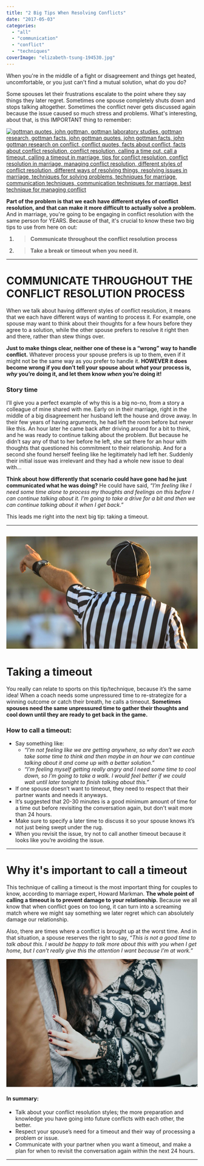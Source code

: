 ```yaml
---
title: "2 Big Tips When Resolving Conflicts"
date: "2017-05-03"
categories: 
  - "all"
  - "communication"
  - "conflict"
  - "techniques"
coverImage: "elizabeth-tsung-194530.jpg"
---
```


When you're in the middle of a fight or disagreement and things get heated, uncomfortable, or you just can't find a mutual solution, what do you do?

Some spouses let their frustrations escalate to the point where they say things they later regret. Sometimes one spouse completely shuts down and stops talking altogether. Sometimes the conflict never gets discussed again because the issue caused so much stress and problems. What's interesting, about that, is this IMPORTANT thing to remember:

[![gottman quotes, john gottman, gottman laboratory studies, gottman research, gottman facts, john gottman quotes, john gottman facts, john gottman research on conflict, conflict quotes, facts about conflict, facts about conflict resolution, conflict resolution, calling a time out, call a timeout, calling a timeout in marriage, tips for conflict resolution, conflict resolution in marriage, managing conflict resolution, different styles of conflict resolution, different ways of resolving things, resolving issues in marriage, techniques for solving problems, techniques for marriage, communication techniques, communication techniques for marriage, best technique for managing conflict](/images/how-conflict-is-handled-gottman-quote.png)](https://freshlymarried.com/wp-content/uploads/2017/04/how-conflict-is-handled-gottman-quote.png)

**Part of the problem is that we each have different styles of conflict resolution, and that can make it more difficult to actually solve a problem.** And in marriage, you're going to be engaging in conflict resolution with the same person for YEARS. Because of that, it's crucial to know these two big tips to use from here on out:

1. > **Communicate throughout the conflict resolution process**
    
2. > **Take a break or timeout when you need it.** 
    

* * *

# COMMUNICATE THROUGHOUT THE CONFLICT RESOLUTION PROCESS

When we talk about having different styles of conflict resolution, it means that we each have different ways of wanting to process it. For example, one spouse may want to think about their thoughts for a few hours before they agree to a solution, while the other spouse prefers to resolve it right then and there, rather than stew things over.

**Just to make things clear, neither one of these is a “wrong” way to handle conflict.** Whatever process your spouse prefers is up to them, even if it might not be the same way as you prefer to handle it. **HOWEVER it does become wrong if you don’t tell your spouse about _what_ your process is, _why_ you’re doing it, and let them know _when_ you’re doing it!**

### Story time

I’ll give you a perfect example of why this is a big no-no, from a story a colleague of mine shared with me. Early on in their marriage, right in the middle of a big disagreement her husband left the house and drove away. In their few years of having arguments, he had left the room before but never like this. An hour later he came back after driving around for a bit to think, and he was ready to continue talking about the problem. But because he didn’t say any of that to her before he left, she sat there for an hour with thoughts that questioned his commitment to their relationship. And for a second she found herself feeling like he legitimately had left her. Suddenly their initial issue was irrelevant and they had a whole new issue to deal with...

**Think about how differently that scenario could have gone had he just communicated what he was doing?** He could have said, _“I’m feeling like I need some time alone to process my thoughts and feelings on this before I can continue talking about it. I’m going to take a drive for a bit and then we can continue talking about it when I get back.”_

This leads me right into the next big tip: taking a timeout.

* * *

## [![conflict resolution, calling a time out, call a timeout, calling a timeout in marriage, tips for conflict resolution, conflict resolution in marriage, managing conflict resolution, different styles of conflict resolution, different ways of resolving things, resolving issues in marriage, techniques for solving problems, techniques for marriage, communication techniques, communication techniques for marriage, best technique for managing conflict](/images/nathan-shively-57964-1.jpg)](https://freshlymarried.com/wp-content/uploads/2017/04/nathan-shively-57964-1.jpg)

# Taking a timeout

You really can relate to sports on this tip/technique, because it’s the same idea! When a coach needs some unpressured time to re-strategize for a winning outcome or catch their breath, he calls a timeout. **Sometimes spouses need the same unpressured time to gather their thoughts and cool down until they are ready to get back in the game.**

### How to call a timeout:

- Say something like:
    - _“I’m not feeling like we are getting anywhere, so why don’t we each take some time to think and then maybe in an hour we can continue talking about it and come up with a better solution.”_
    - _“I’m feeling myself getting really angry and I need some time to cool down, so I’m going to take a walk. I would feel better if we could wait until later tonight to finish talking about this.”_
- If one spouse doesn’t want to timeout, they need to respect that their partner wants and needs it anyways.
- It’s suggested that 20-30 minutes is a good minimum amount of time for a time out before revisiting the conversation again, but don't wait more than 24 hours.
- Make sure to specify a later time to discuss it so your spouse knows it’s not just being swept under the rug.
- When you revisit the issue, try not to call another timeout because it looks like you’re avoiding the issue.

* * *

# Why it's important to call a timeout

This technique of calling a timeout is the most important thing for couples to know, according to marriage expert, Howard Markman. **The whole point of calling a timeout is to prevent damage to your relationship.** Because we all know that when conflict goes on too long, it can turn into a screaming match where we might say something we later regret which can absolutely damage our relationship.

Also, there are times where a conflict is brought up at the worst time. And in that situation, a spouse reserves the right to say, _“This is not a good time to talk about this. I would be happy to talk more about this with you when I get home, but I can’t really give this the attention I want because I’m at work.”_

[![conflict resolution, calling a time out, call a timeout, calling a timeout in marriage, tips for conflict resolution, conflict resolution in marriage, managing conflict resolution, different styles of conflict resolution, different ways of resolving things, resolving issues in marriage, techniques for solving problems, techniques for marriage, communication techniques, communication techniques for marriage, best technique for managing conflict](/images/christiana-rivers-222360.jpg)](https://freshlymarried.com/wp-content/uploads/2017/04/christiana-rivers-222360.jpg)

#### **In summary:**

- Talk about your conflict resolution styles; the more preparation and knowledge you have going into future conflicts with each other, the better.
- Respect your spouse’s need for a timeout and their way of processing a problem or issue.
- Communicate with your partner when you want a timeout, and make a plan for when to revisit the conversation again within the next 24 hours.

* * *
